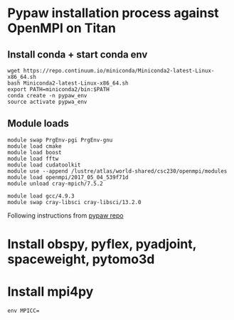 # Pypaw installation process against OpenMPI on Titan

## Install conda + start conda env

```
wget https://repo.continuum.io/miniconda/Miniconda2-latest-Linux-x86_64.sh
bash Miniconda2-latest-Linux-x86_64.sh
export PATH=miniconda2/bin:$PATH
conda create -n pypaw_env
source activate pypwa_env
```

## Module loads

```
module swap PrgEnv-pgi PrgEnv-gnu
module load cmake
module load boost
module load fftw
module load cudatoolkit
module use --append /lustre/atlas/world-shared/csc230/openmpi/modules
module load openmpi/2017_05_04_539f71d
module unload cray-mpich/7.5.2

module load gcc/4.9.3
module swap cray-libsci cray-libsci/13.2.0
```

 Following instructions from [pypaw repo](https://github.com/wjlei1990/pypaw/blob/master/INSTALL.md)
 
 # Install obspy, pyflex, pyadjoint, spaceweight, pytomo3d
 
 # Install mpi4py
 ```
 env MPICC=
 ```
